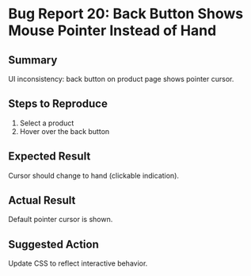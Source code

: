 # Bug Report 20: Back Button Shows Mouse Pointer Instead of Hand

## Summary
UI inconsistency: back button on product page shows pointer cursor.

## Steps to Reproduce
1. Select a product
2. Hover over the back button

## Expected Result
Cursor should change to hand (clickable indication).

## Actual Result
Default pointer cursor is shown.

## Suggested Action
Update CSS to reflect interactive behavior.
